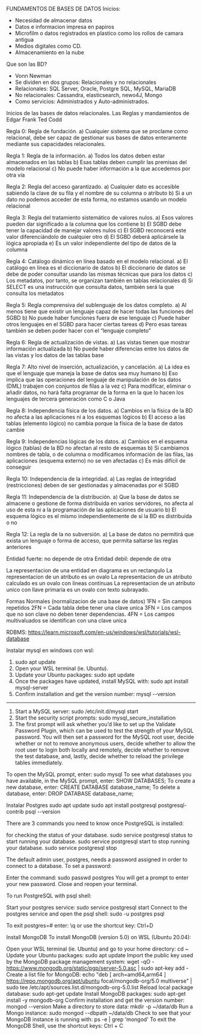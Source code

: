 FUNDAMENTOS DE BASES DE DATOS
Inicios:

-   Necesidad de almacenar datos
-   Datos e informacion impresa en papiros
-   Microfilm o datos registrados en plastico como los rollos de camara antigua
-   Medios digitales como CD.
-   Almacenamiento en la nube

Que son las BD?

-   Vonn Newman
-   Se dividen en dos grupos: Relacionales y no relacionales
-   Relacionales: SQL Server, Oracle, Postgre SQL, MySQL, MariaDB
-   No relacionales: Cassandra, elasticsearch, newo4J, Mongo
-   Como servicios: Administrados y Auto-administrados.

Inicios de las bases de datos relacionales.
Las Reglas y mandamientos de Edgar Frank Ted Codd

Regla 0: Regla de fundación.
a) Cualquier sistema que se proclame como relacional, debe ser capaz de gestionar sus bases de datos enteramente mediante sus capacidades relacionales.

Regla 1: Regla de la información.
a) Todos los datos deben estar almacenados en las tablas
b) Esas tablas deben cumplir las premisas del modelo relacional
c) No puede haber información a la que accedemos por otra vía

Regla 2: Regla del acceso garantizado.
a) Cualquier dato es accesible sabiendo la clave de su fila y el nombre de su columna o atributo
b) Si a un dato no podemos acceder de esta forma, no estamos usando un modelo relacional

Regla 3: Regla del tratamiento sistemático de valores nulos.
a) Esos valores pueden dar significado a la columna que los contiene
b) El SGBD debe tener la capacidad de manejar valores nulos
c) El SGBD reconocerá este valor diferenciándolo de cualquier otro
d) El SGBD deberá aplicársele la lógica apropiada
e) Es un valor independiente del tipo de datos de la columna

Regla 4: Catálogo dinámico en línea basado en el modelo relacional.
a) El catálogo en línea es el diccionario de datos
b) El diccionario de datos se debe de poder consultar usando las mismas técnicas que para los datos
c) Los metadatos, por tanto, se organizan también en tablas relacionales
d) Si SELECT es una instrucción que consulta datos, también será la que consulta los metadatos

Regla 5: Regla comprensiva del sublenguaje de los datos completo.
a) Al menos tiene que existir un lenguaje capaz de hacer todas las funciones del SGBD
b) No puede haber funciones fuera de ese lenguaje
c) Puede haber otros lenguajes en el SGBD para hacer ciertas tareas
d) Pero esas tareas también se deben poder hacer con el “lenguaje completo”

Regla 6: Regla de actualización de vistas.
a) Las vistas tienen que mostrar información actualizada
b) No puede haber diferencias entre los datos de las vistas y los datos de las tablas base

Regla 7: Alto nivel de inserción, actualización, y cancelación.
a) La idea es que el lenguaje que maneja la base de datos sea muy humano
b) Eso implica que las operaciones del lenguaje de manipulación de los datos (DML) trabajen con conjuntos de filas a la vez
c) Para modificar, eliminar o añadir datos, no hará falta programar de la forma en la que lo hacen los lenguajes de tercera generación como C o Java

Regla 8: Independencia física de los datos.
a) Cambios en la física de la BD no afecta a las aplicaciones ni a los esquemas lógicos
b) El acceso a las tablas (elemento lógico) no cambia porque la física de la base de datos cambie

Regla 9: Independencias lógicas de los datos.
a) Cambios en el esquema lógico (tablas) de la BD no afectan al resto de esquemas
b) Si cambiamos nombres de tabla, o de columna o modificamos información de las filas, las aplicaciones (esquema externo) no se ven afectadas
c) Es más difícil de conseguir

Regla 10: Independencia de la integridad.
a) Las reglas de integridad (restricciones) deben de ser gestionadas y almacenadas por el SGBD

Regla 11: Independencia de la distribución.
a) Que la base de datos se almacene o gestione de forma distribuida en varios servidores, no afecta al uso de esta ni a la programación de las aplicaciones de usuario
b) El esquema lógico es el mismo independientemente de si la BD es distribuida o no

Regla 12: La regla de la no subversión.
a) La base de datos no permitirá que exista un lenguaje o forma de acceso, que permita saltarse las reglas anteriores

Entidad fuerte: no depende de otra
Entidad debil: depende de otra

La representacion de una entidad en diagrama es un rectangulo
La representacion de un atributo es un ovalo
La representacion de un atributo calculado es un ovalo con lineas continuas
La representacion de un atributo unico con llave primaria es un ovalo con texto subrayado.


Formas Normales (normalizacion de una base de datos)
1FN = Sin campos repetidos
2FN = Cada tabla debe tener una clave unica
3FN = Los campos que no son clave no deben tener dependencias.
4FN = Los campos multivaluados se identifican con una clave unica


RDBMS: https://learn.microsoft.com/en-us/windows/wsl/tutorials/wsl-database 

Instalar mysql en windows con wsl:

1. sudo apt update
2. Open your WSL terminal (ie. Ubuntu).
3. Update your Ubuntu packages: sudo apt update
4. Once the packages have updated, install MySQL with: sudo apt install mysql-server
5. Confirm installation and get the version number: mysql --version

-------
1. Start a MySQL server: sudo /etc/init.d/mysql start
2. Start the security script prompts: sudo mysql_secure_installation
3. The first prompt will ask whether you’d like to set up the Validate Password Plugin, which can be used to test the strength of your MySQL password. You will then set a password for the MySQL root user, decide whether or not to remove anonymous users, decide whether to allow the root user to login both locally and remotely, decide whether to remove the test database, and, lastly, decide whether to reload the privilege tables immediately.

To open the MySQL prompt, enter: sudo mysql
To see what databases you have available, in the MySQL prompt, enter: SHOW DATABASES;
To create a new database, enter: CREATE DATABASE database_name;
To delete a database, enter: DROP DATABASE database_name;


Instalar Postgres
sudo apt update
sudo apt install postgresql postgresql-contrib
psql --version

There are 3 commands you need to know once PostgreSQL is installed:

for checking the status of your database.
    sudo service postgresql status
to start running your database.
    sudo service postgresql start 
to stop running your database.
    sudo service postgresql stop

The default admin user, postgres, needs a password assigned in order to connect to a database. To set a password:

Enter the command: sudo passwd postgres
You will get a prompt to enter your new password.
Close and reopen your terminal.

To run PostgreSQL with psql shell:

Start your postgres service: 
    sudo service postgresql start
Connect to the postgres service and open the psql shell: 
    sudo -u postgres psql

To exit postgres=# enter: \q or use the shortcut key: Ctrl+D



Install MongoDB
To install MongoDB (version 5.0) on WSL (Ubuntu 20.04):

Open your WSL terminal (ie. Ubuntu) and go to your home directory: cd ~
Update your Ubuntu packages: sudo apt update
Import the public key used by the MongoDB package management system: wget -qO - https://www.mongodb.org/static/pgp/server-5.0.asc | sudo apt-key add -
Create a list file for MongoDB: echo "deb [ arch=amd64,arm64 ] https://repo.mongodb.org/apt/ubuntu focal/mongodb-org/5.0 multiverse" | sudo tee /etc/apt/sources.list.d/mongodb-org-5.0.list
Reload local package database: sudo apt-get update
Install MongoDB packages: sudo apt-get install -y mongodb-org
Confirm installation and get the version number: mongod --version
Make a directory to store data: mkdir -p ~/data/db
Run a Mongo instance: sudo mongod --dbpath ~/data/db
Check to see that your MongoDB instance is running with: ps -e | grep 'mongod'
To exit the MongoDB Shell, use the shortcut keys: Ctrl + C


